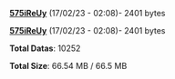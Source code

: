 [**575iReUy**](/data/575iReUy.txt) (17/02/23 - 02:08)- 2401 bytes

[**575iReUy**](/data/575iReUy.txt) (17/02/23 - 02:08)- 2401 bytes

**Total Datas**: 10252

**Total Size**: 66.54 MB / 66.5 MB